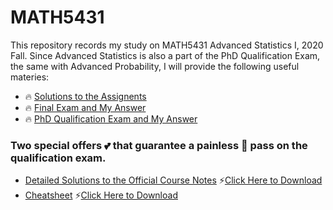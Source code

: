 # MATH5431
This repository records my study on MATH5431 Advanced Statistics I, 2020 Fall. Since Advanced Statistics is also a part of the PhD Qualification Exam, the same with Advanced Probability, I will provide the following useful materies:

* 🔥 [Solutions to the Assignents](https://github.com/Dolores2333/MATH5431/tree/main/Assignments)
* 🔥 [Final Exam and My Answer](https://github.com/Dolores2333/MATH5431/tree/main/FinalExam)
* 🔥 [PhD Qualification Exam and My Answer](https://github.com/Dolores2333/MATH5431/tree/main/QualificationExam)

### Two special offers 💕 that guarantee a painless 💯 pass on the qualification exam. 
* [Detailed Solutions to the Official Course Notes](https://github.com/Dolores2333/MATH5431/blob/main/AdvancedStatisticsEstimationWithHandWrittenSolutions.pdf)
⚡[Click Here to Download](https://github.com/Dolores2333/MATH5431/blob/main/AdvancedStatisticsEstimationWithHandWrittenSolutions.pdf?raw=true)
* [Cheatsheet](https://github.com/Dolores2333/MATH5431/blob/main/Summary.pdf)
⚡[Click Here to Download](https://github.com/Dolores2333/MATH5431/blob/main/AdvancedStatisticsEstimationWithHandWrittenSolutions.pdf?raw=true)
